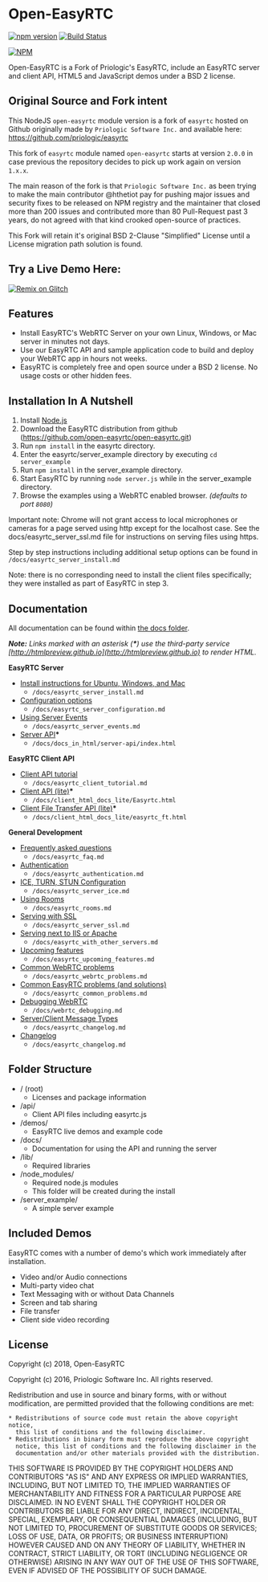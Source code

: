 Open-EasyRTC
=======

[![npm version](https://img.shields.io/npm/v/open-easyrtc.svg?style=flat)](https://www.npmjs.com/package/open-easyrtc)
[![Build Status](https://travis-ci.org/open-easyrtc/open-easyrtc.svg?branch=master)](https://travis-ci.org/open-easyrtc/open-easyrtc)

[![NPM](https://nodei.co/npm/open-easyrtc.png)](https://npmjs.org/package/open-easyrtc)

Open-EasyRTC is a Fork of Priologic's EasyRTC, include an EasyRTC server and client API, HTML5 and JavaScript demos under a BSD 2 license.

Original Source and Fork intent
--------------------

This NodeJS `open-easyrtc` module version is a fork of `easyrtc` hosted on Github originally made by `Priologic Software Inc.` and available here: https://github.com/priologic/easyrtc

This fork of `easyrtc` module named `open-easyrtc` starts at version `2.0.0` in case previous the repository decides to pick up work again on version `1.x.x`.

The main reason of the fork is that `Priologic Software Inc.` as been trying to make the main contributor @hthetiot pay for pushing major issues and security fixes to be released on NPM registry and the maintainer that closed more than 200 issues and contributed more than 80 Pull-Request past 3 years, do not agreed with that kind crooked open-source of practices.

This Fork will retain it's original BSD 2-Clause "Simplified" License until a License migration path solution is found.

Try a Live Demo Here:
--------

[![Remix on Glitch](https://cdn.glitch.com/2703baf2-b643-4da7-ab91-7ee2a2d00b5b%2Fremix-button.svg)](https://glitch.com/edit/#!/open-easyrtc-demo?path=server.js%3A7%3A0)

Features
--------
 * Install EasyRTC's WebRTC Server on your own Linux, Windows, or Mac server in minutes not days.
 * Use our EasyRTC API and sample application code to build and deploy your WebRTC app in hours not weeks.
 * EasyRTC is completely free and open source under a BSD 2 license. No usage costs or other hidden fees.

Installation In A Nutshell
--------------------------
 1. Install [Node.js](http://nodejs.org)
 2. Download the EasyRTC distribution from github (https://github.com/open-easyrtc/open-easyrtc.git)
 3. Run `npm install` in the easyrtc directory.
 4. Enter the easyrtc/server_example directory by executing `cd server_example`
 5. Run `npm install` in the server_example directory.
 4. Start EasyRTC by running `node server.js` while in the server_example directory.
 5. Browse the examples using a WebRTC enabled browser. *(defaults to port `8080`)*

Important note: Chrome will not grant access to local microphones or cameras for a page served using http except for the localhost case. See the docs/easyrtc_server_ssl.md file for instructions on serving files using https.

Step by step instructions including additional setup options can be found in `/docs/easyrtc_server_install.md`

Note: there is no corresponding need to install the client files specifically; they were installed as part of EasyRTC in step 3.

Documentation
-------------
All documentation can be found within [the docs folder](./docs/).

_**Note:** Links marked with an asterisk (__*__) use the third-party service [http://htmlpreview.github.io](http://htmlpreview.github.io) to render HTML._

**EasyRTC Server**

 * [Install instructions for Ubuntu, Windows, and Mac](./docs/easyrtc_server_install.md)
     * `/docs/easyrtc_server_install.md`
 * [Configuration options](./docs/easyrtc_server_configuration.md)
     * `/docs/easyrtc_server_configuration.md`
 * [Using Server Events](./docs/easyrtc_server_events.md)
     * `/docs/easyrtc_server_events.md`  
 * [Server API](http://htmlpreview.github.io/?https://github.com/open-easyrtc/open-easyrtc/blob/master/docs/docs_in_html/server-api/index.html)__*__
     * `/docs/docs_in_html/server-api/index.html`  

**EasyRTC Client API**
 * [Client API tutorial](./docs/easyrtc_client_tutorial.md)
     * `/docs/easyrtc_client_tutorial.md`
 * [Client API (lite)](http://htmlpreview.github.io/?https://github.com/open-easyrtc/open-easyrtc/blob/master/docs/client_html_docs_lite/Easyrtc.html)__*__
     * `/docs/client_html_docs_lite/Easyrtc.html`
 * [Client File Transfer API (lite)](http://htmlpreview.github.io/?https://github.com/open-easyrtc/open-easyrtc/blob/master/docs/client_html_docs_lite/Easyrtc_ft.html)__*__
     * `/docs/client_html_docs_lite/easyrtc_ft.html`

**General Development**
 * [Frequently asked questions](./docs/easyrtc_faq.md)
     * `/docs/easyrtc_faq.md`
 * [Authentication](./docs/easyrtc_authentication.md/)
     * `/docs/easyrtc_authentication.md`  
 * [ICE, TURN, STUN Configuration](./docs/easyrtc_server_ice.md)
     * `/docs/easyrtc_server_ice.md`  
 * [Using Rooms](./docs/easyrtc_rooms.md)
     * `/docs/easyrtc_rooms.md`  
 * [Serving with SSL](./docs/easyrtc_server_ssl.md)
     * `/docs/easyrtc_server_ssl.md`  
 * [Serving next to IIS or Apache](./docs/easyrtc_with_other_servers.md)
     * `/docs/easyrtc_with_other_servers.md`  
 * [Upcoming features](./docs/easyrtc_upcoming_features.md)
     * `/docs/easyrtc_upcoming_features.md`
 * [Common WebRTC problems](./docs/easyrtc_webrtc_problems.md)
     * `/docs/easyrtc_webrtc_problems.md`
 * [Common EasyRTC problems (and solutions)](./docs/easyrtc_common_problems.md)
     * `/docs/easyrtc_common_problems.md`
 * [Debugging WebRTC](./docs/webrtc_debugging.md)
     * `/docs/webrtc_debugging.md`
 * [Server/Client Message Types](./docs/easyrtc_server_msgtypes.md)
     * `/docs/easyrtc_changelog.md`
 * [Changelog](./docs/easyrtc_changelog.md)
     * `/docs/easyrtc_changelog.md`


Folder Structure
----------------

 * / (root)
   * Licenses and package information
 * /api/
   * Client API files including easyrtc.js  
 * /demos/
   * EasyRTC live demos and example code
 * /docs/
   * Documentation for using the API and running the server
 * /lib/
   * Required libraries
 * /node_modules/
   * Required node.js modules
   * This folder will be created during the install
 * /server_example/
   * A simple server example  


Included Demos
--------------

EasyRTC comes with a number of demo's which work immediately after installation.

 * Video and/or Audio connections
 * Multi-party video chat
 * Text Messaging with or without Data Channels
 * Screen and tab sharing
 * File transfer
 * Client side video recording

License
-------

Copyright (c) 2018, Open-EasyRTC

Copyright (c) 2016, Priologic Software Inc. All rights reserved.

Redistribution and use in source and binary forms, with or without
modification, are permitted provided that the following conditions are met:

    * Redistributions of source code must retain the above copyright notice,
      this list of conditions and the following disclaimer.
    * Redistributions in binary form must reproduce the above copyright
      notice, this list of conditions and the following disclaimer in the
      documentation and/or other materials provided with the distribution.

THIS SOFTWARE IS PROVIDED BY THE COPYRIGHT HOLDERS AND CONTRIBUTORS "AS IS"
AND ANY EXPRESS OR IMPLIED WARRANTIES, INCLUDING, BUT NOT LIMITED TO, THE
IMPLIED WARRANTIES OF MERCHANTABILITY AND FITNESS FOR A PARTICULAR PURPOSE
ARE DISCLAIMED. IN NO EVENT SHALL THE COPYRIGHT HOLDER OR CONTRIBUTORS BE
LIABLE FOR ANY DIRECT, INDIRECT, INCIDENTAL, SPECIAL, EXEMPLARY, OR
CONSEQUENTIAL DAMAGES (INCLUDING, BUT NOT LIMITED TO, PROCUREMENT OF
SUBSTITUTE GOODS OR SERVICES; LOSS OF USE, DATA, OR PROFITS; OR BUSINESS
INTERRUPTION) HOWEVER CAUSED AND ON ANY THEORY OF LIABILITY, WHETHER IN
CONTRACT, STRICT LIABILITY, OR TORT (INCLUDING NEGLIGENCE OR OTHERWISE)
ARISING IN ANY WAY OUT OF THE USE OF THIS SOFTWARE, EVEN IF ADVISED OF THE
POSSIBILITY OF SUCH DAMAGE.
